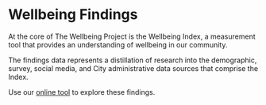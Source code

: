 # Wellbeing Findings

At the core of The Wellbeing Project is the Wellbeing Index, a measurement tool that provides an understanding of wellbeing in our community.

The findings data represents a distillation of research into the demographic, survey, social media, and City administrative data sources that comprise the Index.

Use our [online tool](https://cityofsantamonica.github.io/wellbeing-findings/src/) to explore these findings.
